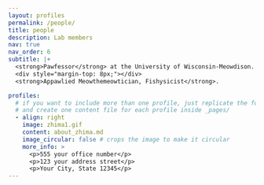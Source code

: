 ```yaml
---
layout: profiles
permalink: /people/
title: people
description: Lab members
nav: true
nav_order: 6
subtitle: |+
  <strong>Pawfessor</strong> at the University of Wisconsin-Meowdison. <br>
  <div style="margin-top: 8px;"></div> 
  <strong>Appawlied Meowthemeowtician, Fishysicist</strong>.

profiles:
  # if you want to include more than one profile, just replicate the following block
  # and create one content file for each profile inside _pages/
  - align: right
    image: zhima1.gif
    content: about_zhima.md
    image_circular: false # crops the image to make it circular
    more_info: >
      <p>555 your office number</p>
      <p>123 your address street</p>
      <p>Your City, State 12345</p>
---
```

